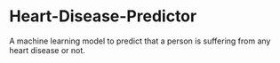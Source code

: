 # Heart-Disease-Predictor
A machine learning model to predict that a person is suffering from any heart disease or not.

